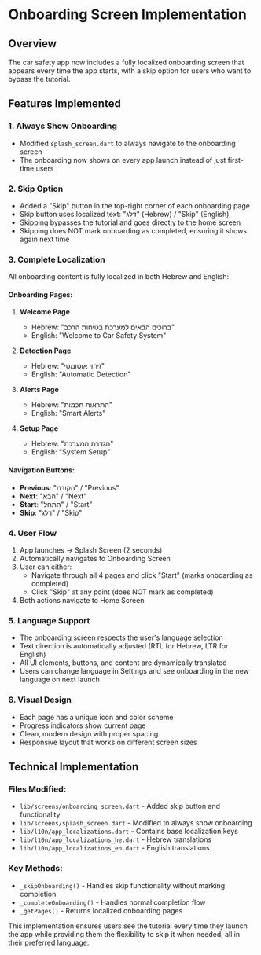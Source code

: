 # Onboarding Screen Implementation

## Overview
The car safety app now includes a fully localized onboarding screen that appears every time the app starts, with a skip option for users who want to bypass the tutorial.

## Features Implemented

### 1. **Always Show Onboarding**
- Modified `splash_screen.dart` to always navigate to the onboarding screen
- The onboarding now shows on every app launch instead of just first-time users

### 2. **Skip Option**
- Added a "Skip" button in the top-right corner of each onboarding page
- Skip button uses localized text: "דלג" (Hebrew) / "Skip" (English)
- Skipping bypasses the tutorial and goes directly to the home screen
- Skipping does NOT mark onboarding as completed, ensuring it shows again next time

### 3. **Complete Localization**
All onboarding content is fully localized in both Hebrew and English:

#### Onboarding Pages:
1. **Welcome Page**
   - Hebrew: "ברוכים הבאים למערכת בטיחות הרכב"
   - English: "Welcome to Car Safety System"

2. **Detection Page**
   - Hebrew: "זיהוי אוטומטי"
   - English: "Automatic Detection"

3. **Alerts Page**
   - Hebrew: "התראות חכמות"
   - English: "Smart Alerts"

4. **Setup Page**
   - Hebrew: "הגדרת המערכת"
   - English: "System Setup"

#### Navigation Buttons:
- **Previous**: "הקודם" / "Previous"
- **Next**: "הבא" / "Next"
- **Start**: "התחל" / "Start"
- **Skip**: "דלג" / "Skip"

### 4. **User Flow**
1. App launches → Splash Screen (2 seconds)
2. Automatically navigates to Onboarding Screen
3. User can either:
   - Navigate through all 4 pages and click "Start" (marks onboarding as completed)
   - Click "Skip" at any point (does NOT mark as completed)
4. Both actions navigate to Home Screen

### 5. **Language Support**
- The onboarding screen respects the user's language selection
- Text direction is automatically adjusted (RTL for Hebrew, LTR for English)
- All UI elements, buttons, and content are dynamically translated
- Users can change language in Settings and see onboarding in the new language on next launch

### 6. **Visual Design**
- Each page has a unique icon and color scheme
- Progress indicators show current page
- Clean, modern design with proper spacing
- Responsive layout that works on different screen sizes

## Technical Implementation

### Files Modified:
- `lib/screens/onboarding_screen.dart` - Added skip button and functionality
- `lib/screens/splash_screen.dart` - Modified to always show onboarding
- `lib/l10n/app_localizations.dart` - Contains base localization keys
- `lib/l10n/app_localizations_he.dart` - Hebrew translations
- `lib/l10n/app_localizations_en.dart` - English translations

### Key Methods:
- `_skipOnboarding()` - Handles skip functionality without marking completion
- `_completeOnboarding()` - Handles normal completion flow
- `_getPages()` - Returns localized onboarding pages

This implementation ensures users see the tutorial every time they launch the app while providing them the flexibility to skip it when needed, all in their preferred language.
